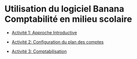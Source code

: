 # Utilisation du logiciel Banana Comptabilité en milieu scolaire

* [Activité 1: Approche Introductive](Activity1.md)

* [Activité 2: Configuration du plan des comptes](Activity2.md)

* [Activité 3: Comptabilisation](Activity3.md)